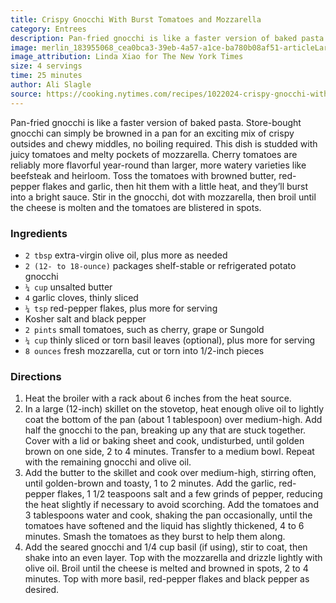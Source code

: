 ```yaml
---
title: Crispy Gnocchi With Burst Tomatoes and Mozzarella
category: Entrees
description: Pan-fried gnocchi is like a faster version of baked pasta. This dish is studded with juicy tomatoes and melty pockets of mozzarella. Cherry tomatoes are reliably more flavorful year-round than larger, more watery varieties like beefsteak and heirloom.
image: merlin_183955068_cea0bca3-39eb-4a57-a1ce-ba780b08af51-articleLarge.jpg
image_attribution: Linda Xiao for The New York Times
size: 4 servings
time: 25 minutes
author: Ali Slagle
source: https://cooking.nytimes.com/recipes/1022024-crispy-gnocchi-with-burst-tomatoes-and-mozzarellaundefined
---
```


Pan-fried gnocchi is like a faster version of baked pasta. Store-bought gnocchi can simply be browned in a pan for an exciting mix of crispy outsides and chewy middles, no boiling required. This dish is studded with juicy tomatoes and melty pockets of mozzarella. Cherry tomatoes are reliably more flavorful year-round than larger, more watery varieties like beefsteak and heirloom. Toss the tomatoes with browned butter, red-pepper flakes and garlic, then hit them with a little heat, and they’ll burst into a bright sauce. Stir in the gnocchi, dot with mozzarella, then broil until the cheese is molten and the tomatoes are blistered in spots.

### Ingredients

* `2 tbsp` extra-virgin olive oil, plus more as needed
* `2 (12- to 18-ounce)` packages shelf-stable or refrigerated potato gnocchi
* `¼ cup` unsalted butter
* `4` garlic cloves, thinly sliced
* `¼ tsp` red-pepper flakes, plus more for serving
* Kosher salt and black pepper
* `2 pints` small tomatoes, such as cherry, grape or Sungold
* `¼ cup` thinly sliced or torn basil leaves (optional), plus more for serving
* `8 ounces` fresh mozzarella, cut or torn into 1/2-inch pieces

### Directions

1. Heat the broiler with a rack about 6 inches from the heat source.
2. In a large (12-inch) skillet on the stovetop, heat enough olive oil to lightly coat the bottom of the pan (about 1 tablespoon) over medium-high. Add half the gnocchi to the pan, breaking up any that are stuck together. Cover with a lid or baking sheet and cook, undisturbed, until golden brown on one side, 2 to 4 minutes. Transfer to a medium bowl. Repeat with the remaining gnocchi and olive oil.
3. Add the butter to the skillet and cook over medium-high, stirring often, until golden-brown and toasty, 1 to 2 minutes. Add the garlic, red-pepper flakes, 1 1/2 teaspoons salt and a few grinds of pepper, reducing the heat slightly if necessary to avoid scorching. Add the tomatoes and 3 tablespoons water and cook, shaking the pan occasionally, until the tomatoes have softened and the liquid has slightly thickened, 4 to 6 minutes. Smash the tomatoes as they burst to help them along.
4. Add the seared gnocchi and 1/4 cup basil (if using), stir to coat, then shake into an even layer. Top with the mozzarella and drizzle lightly with olive oil. Broil until the cheese is melted and browned in spots, 2 to 4 minutes. Top with more basil, red-pepper flakes and black pepper as desired.